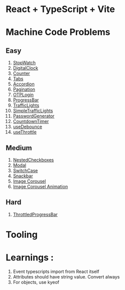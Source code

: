 # React + TypeScript + Vite

# Machine Code Problems

## Easy
1. [StopWatch](src/MachineCodeProblems/StopWatch/insights.md)
2. [DigitalClock](src/MachineCodeProblems/DigitalClock/insights.md)
3. [Counter](src/MachineCodeProblems/Counter/)
4. [Tabs](src/MachineCodeProblems/Tabs/)
5. [Accordion](src/MachineCodeProblems/Accordion/)
6. [Pagination](src/MachineCodeProblems/Pagination/insights.md)
6. [OTPLogin](src/MachineCodeProblems/OTPLogin//insights.md)
7. [ProgressBar](src/MachineCodeProblems/ProgressBar/insights.md)
8. [TrafficLights](src/MachineCodeProblems/TrafficLights/insights.md)
9. [SimpleTrafficLights](src/MachineCodeProblems/TrafficLights/insights.md)
10. [PasswordGenerator](src/MachineCodeProblems/PasswordGenerator/insights.md)
11. [CountdownTimer](src/MachineCodeProblems/CountdownTimer/insights.md)
12. [useDebounce](src/MachineCodeProblems/useDebounce/insights.md)
13. [useThrottle](src/MachineCodeProblems/useThrottle/insights.md)


## Medium
1. [NestedCheckboxes](src/MachineCodeProblems/NestedCheckboxes/insights.md)
2. [Modal](src/MachineCodeProblems/Modal/insights.md)
3. [SwitchCase](src/MachineCodeProblems/SwitchCase/insights.md)
4. [Snackbar](src/MachineCodeProblems/Snackbar/insights.md)
5. [Image Corousel](src/MachineCodeProblems/ImageCorousel/insights.md)
5. [Image Corousel Animation](src/MachineCodeProblems/ImageCorouselAnimation/insights.md)

## Hard
1. [ThrottledProgressBar](src/MachineCodeProblems/ThrottledProgressBar/insights.md)


# Tooling



# Learnings :

1. Event typescripts import from React itself
2. Attributes should have string value. Convert always
3. For objects, use kyeof <Model or interface>
